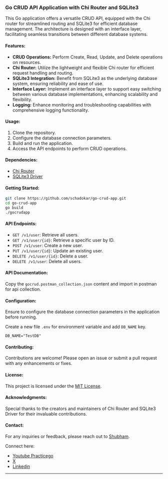 ### Go CRUD API Application with Chi Router and SQLite3

This Go application offers a versatile CRUD API, equipped with the Chi router for streamlined routing and SQLite3 for efficient database management. The architecture is designed with an interface layer, facilitating seamless transitions between different database systems.

#### Features:
- **CRUD Operations:** Perform Create, Read, Update, and Delete operations on resources.
- **Chi Router:** Utilize the lightweight and flexible Chi router for efficient request handling and routing.
- **SQLite3 Integration:** Benefit from SQLite3 as the underlying database system, ensuring reliability and ease of use.
- **Interface Layer:** Implement an interface layer to support easy switching between various database implementations, enhancing scalability and flexibility.
- **Logging:** Enhance monitoring and troubleshooting capabilities with comprehensive logging functionality.

#### Usage:
1. Clone the repository.
2. Configure the database connection parameters.
3. Build and run the application.
4. Access the API endpoints to perform CRUD operations.

#### Dependencies:
- [Chi Router](https://github.com/go-chi/chi)
- [SQLite3 Driver](https://github.com/mattn/go-sqlite3)

#### Getting Started:
```bash
git clone https://github.com/schadokar/go-crud-app.git
cd go-crud-app
go build
./gocrudapp
```

#### API Endpoints:
- `GET /v1/user`: Retrieve all users.
- `GET /v1/user/{id}`: Retrieve a specific user by ID.
- `POST /v1/user`: Create a new user.
- `PUT /v1/user/{id}`: Update an existing user.
- `DELETE /v1/user/{id}`: Delete a user.
- `DELETE /v1/user`: Delete all users.

#### API Documentation:
Copy the `gocrud.postman_collection.json` content and import in postman for api collection.

#### Configuration:
Ensure to configure the database connection parameters in the application before running.

Create a new file `.env` for environment variable and add `DB_NAME` key.
```
DB_NAME="TestDB"
```

#### Contributing:
Contributions are welcome! Please open an issue or submit a pull request with any enhancements or fixes.

#### License:
This project is licensed under the [MIT License](LICENSE).

#### Acknowledgments:
Special thanks to the creators and maintainers of Chi Router and SQLite3 Driver for their invaluable contributions.

#### Contact:
For any inquiries or feedback, please reach out to [Shubham](mailto:shubham@schadokar.dev).

Connect here:
- [Youtube Practicego](https://youtube.com/@practicego)
- [X](https://twitter.com/schadokar1)
- [Linkedin](https://linkedin.com/in/schadokar)

---